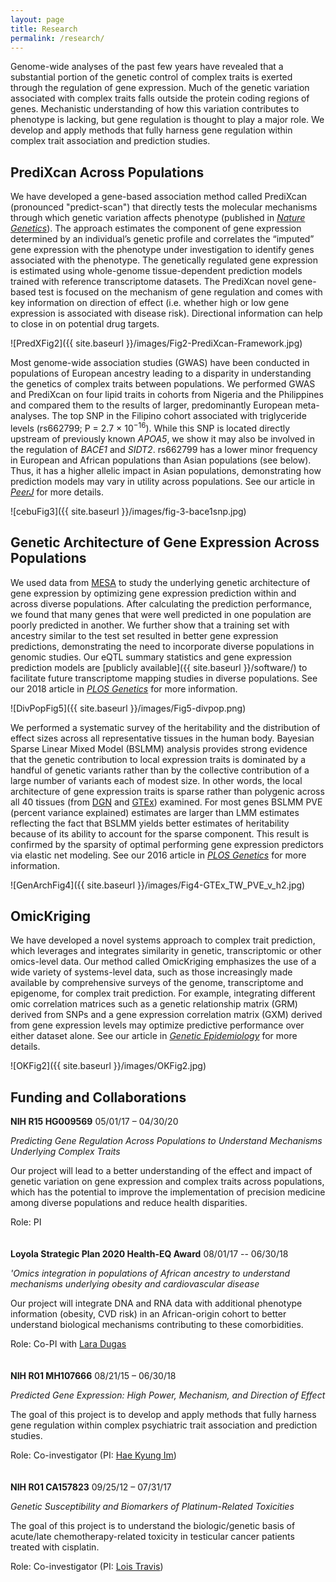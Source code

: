 ```yaml
---
layout: page
title: Research
permalink: /research/
---
```


Genome-wide analyses of the past few years have revealed that a substantial portion of the genetic control of complex traits is exerted through the regulation of gene expression. Much of the genetic variation associated with complex traits falls outside the protein coding regions of genes. Mechanistic understanding of how this variation contributes to phenotype is lacking, but gene regulation is thought to play a major role. We develop and apply methods that fully harness gene regulation within complex trait association and prediction studies. 

## PrediXcan Across Populations

We have developed a gene-based association method called PrediXcan (pronounced "predict-scan") that directly tests the molecular mechanisms through which genetic variation affects phenotype (published in <a href="https://www.ncbi.nlm.nih.gov/pubmed/?term=PMC4552594"><i>Nature Genetics</i></a>). The approach estimates the component of gene expression determined by an individual’s genetic profile and correlates the “imputed” gene expression with the phenotype under investigation to identify genes associated with the phenotype. The genetically regulated gene expression is estimated using whole-genome tissue-dependent prediction models trained with reference transcriptome datasets. The PrediXcan novel gene-based test is focused on the mechanism of gene regulation and comes with key information on direction of effect (i.e. whether high or low gene expression is associated with disease risk). Directional information can help to close in on potential drug targets.

![PredXFig2]({{ site.baseurl }}/images/Fig2-PrediXcan-Framework.jpg)

Most genome-wide association studies (GWAS) have been conducted in populations of European ancestry leading to a disparity in understanding the genetics of complex traits between populations. We performed GWAS and PrediXcan on four lipid traits in cohorts from Nigeria and the Philippines and compared them to the results of larger, predominantly European meta-analyses. The top SNP in the Filipino cohort associated with triglyceride levels (rs662799; P = 2.7 × 10<sup>−16</sup>). While this SNP is located directly upstream of previously known *APOA5*, we show it may also be involved in the regulation of *BACE1* and *SIDT2*. rs662799 has a lower minor frequency in European and African populations than Asian populations (see below). Thus, it has a higher allelic impact in Asian populations, demonstrating how prediction models may vary in utility across populations. See our article in [*PeerJ*](https://peerj.com/articles/4314/) for more details.

![cebuFig3]({{ site.baseurl }}/images/fig-3-bace1snp.jpg)

## Genetic Architecture of Gene Expression Across Populations

We used data from [MESA](https://www.mesa-nhlbi.org/) to study the underlying genetic architecture of gene expression by optimizing gene expression prediction within and across diverse populations. After calculating the prediction performance, we found that many genes that were well predicted in one population are poorly predicted in another. We further show that a training set with ancestry similar to the test set resulted in better gene expression predictions, demonstrating the need to incorporate diverse populations in genomic studies. Our eQTL summary statistics and gene expression prediction models are [publicly available]({{ site.baseurl }}/software/) to facilitate future transcriptome mapping studies in diverse populations. See our 2018 article in [*PLOS Genetics*](https://doi.org/10.1371/journal.pgen.1007586) for more information.

![DivPopFig5]({{ site.baseurl }}/images/Fig5-divpop.png)

We performed a systematic survey of the heritability and the distribution of effect sizes across all representative tissues in the human body. Bayesian Sparse Linear Mixed Model (BSLMM) analysis provides strong evidence that the genetic contribution to local expression traits is dominated by a handful of genetic variants rather than by the collective contribution of a large number of variants each of modest size. In other words, the local architecture of gene expression traits is sparse rather than polygenic across all 40 tissues (from [DGN](http://dags.stanford.edu/dgn/) and [GTEx](https://www.gtexportal.org/home/)) examined. For most genes BSLMM PVE (percent variance explained) estimates are larger than LMM estimates reflecting the fact that BSLMM yields better estimates of heritability because of its ability to account for the sparse component. This result is confirmed by the sparsity of optimal performing gene expression predictors via elastic net modeling. See our 2016 article in [*PLOS Genetics*](https://doi.org/10.1371/journal.pgen.1006423) for more information.

![GenArchFig4]({{ site.baseurl }}/images/Fig4-GTEx_TW_PVE_v_h2.jpg)



## OmicKriging

We have developed a novel systems approach to complex trait prediction, which leverages and integrates similarity in genetic, transcriptomic or other omics-level data. Our method called OmicKriging emphasizes the use of a wide variety of systems-level data, such as those increasingly made available by comprehensive surveys of the genome, transcriptome and epigenome, for complex trait prediction. For example, integrating different omic correlation matrices such as a genetic relationship matrix (GRM) derived from SNPs and a gene expression correlation matrix (GXM) derived from gene expression levels may optimize predictive performance over either dataset alone. See our article in <a href="http://www.ncbi.nlm.nih.gov/pubmed/?term=PMC4072756"><i>Genetic Epidemiology</i></a> for more details.

![OKFig2]({{ site.baseurl }}/images/OKFig2.jpg)



## Funding and Collaborations
**NIH R15 HG009569** 05/01/17 – 04/30/20

*Predicting Gene Regulation Across Populations to Understand Mechanisms Underlying Complex Traits*

Our project will lead to a better understanding of the effect and impact of genetic variation on gene expression and complex traits across populations, which has the potential to improve the implementation of precision medicine among diverse populations and reduce health disparities.

Role: PI
<br>
<br>
<br>
**Loyola Strategic Plan 2020 Health-EQ Award** 08/01/17 -- 06/30/18

*'Omics integration in populations of African ancestry to understand mechanisms underlying obesity and cardiovascular disease*

Our project will integrate DNA and RNA data with additional phenotype information (obesity, CVD risk) in an African-origin cohort to better understand biological mechanisms contributing to these comorbidities.

Role: Co-PI with [Lara Dugas](https://ssom.luc.edu/public_health_sciences/faculty-staff/laradugas/)
<br>
<br>
<br>
**NIH R01 MH107666** 08/21/15 – 06/30/18
*Predicted Gene Expression: High Power, Mechanism, and Direction of Effect*The goal of this project is to develop and apply methods that fully harness gene regulation within complex psychiatric trait association and prediction studies. Role: Co-investigator (PI: <a href="https://imlab.uchicago.edu/" target="_blank">Hae Kyung Im</a>)
<br>
<br>
<br>
**NIH R01 CA157823** 09/25/12 – 07/31/17
  *Genetic Susceptibility and Biomarkers of Platinum-Related Toxicities*The goal of this project is to understand the biologic/genetic basis of acute/late chemotherapy-related toxicity in testicular cancer patients treated with cisplatin.Role: Co-investigator (PI: <a href="http://news.medicine.iu.edu/releases/2015/08/Lois-Travis.shtml" target="_blank">Lois Travis</a>)
<br>
<br>
<br>


